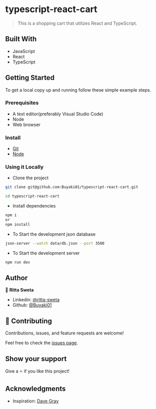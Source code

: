 # typescript-react-cart

> This is a shopping cart that utilizes React and TypeScript.

## Built With

- JavaScript
- React
- TypeScript

## Getting Started

To get a local copy up and running follow these simple example steps.

### Prerequisites
- A text editor(preferably Visual Studio Code)
- Node
- Web browser

### Install
- [Git](https://git-scm.com/downloads)
- [Node](https://nodejs.org/en/download/)

### Using it Locally

- Clone the project

```bash 
git clone git@github.com:Buyaki01/typescript-react-cart.git

cd typescript-react-cart
```

- Install dependencies

```bash
npm i 
or
npm install
```

- To Start the development json database
```bash
json-server --watch data/db.json --port 3500
```

- To Start the development server
```bash
npm run dev
```

## Author
👤 **Ritta Sweta**

- Linkedin: [@ritta-sweta](https://www.linkedin.com/in/ritta-sweta/)
- Github: [@Buyaki01](https://github.com/Buyaki01)

## 🤝 Contributing

Contributions, issues, and feature requests are welcome!

Feel free to check the [issues page](https://github.com/Buyaki01/typescript-react-cart/issues).

## Show your support

Give a ⭐️ if you like this project!

## Acknowledgments
- Inspiration: [Dave Gray](https://www.youtube.com/@DaveGrayTeachesCode)